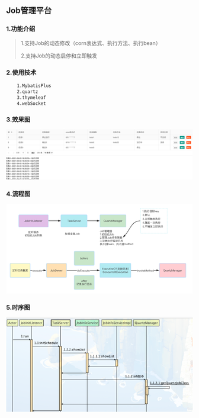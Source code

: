 ## Job管理平台
### 1.功能介绍
> 1.支持Job的动态修改（corn表达式、执行方法、执行bean）
> 
> 2.支持Job的动态启停和立即触发
### 2.使用技术
```
    1.MybatisPlus
    2.quartz
    3.thymeleaf
    4.webSocket
```
### 3.效果图
![img.png](img.png)

### 4.流程图
![img_1.png](img_1.png)

### 5.时序图
![img_2.png](img_2.png)
